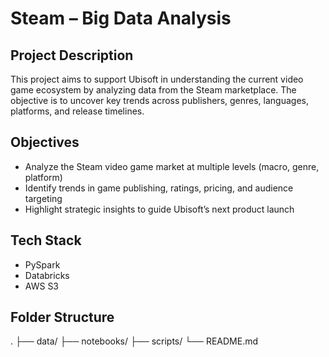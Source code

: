 # Steam – Big Data Analysis

## Project Description
This project aims to support Ubisoft in understanding the current video game ecosystem by analyzing data from the Steam marketplace. The objective is to uncover key trends across publishers, genres, languages, platforms, and release timelines.

## Objectives
- Analyze the Steam video game market at multiple levels (macro, genre, platform)
- Identify trends in game publishing, ratings, pricing, and audience targeting
- Highlight strategic insights to guide Ubisoft’s next product launch

## Tech Stack
- PySpark
- Databricks
- AWS S3

## Folder Structure
.
├── data/
├── notebooks/
├── scripts/
└── README.md
